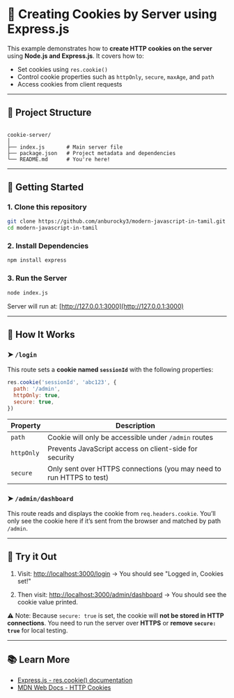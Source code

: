 # 🍪 Creating Cookies by Server using Express.js

This example demonstrates how to **create HTTP cookies on the server** using **Node.js and Express.js**. It covers how to:

- Set cookies using `res.cookie()`
- Control cookie properties such as `httpOnly`, `secure`, `maxAge`, and `path`
- Access cookies from client requests

---

## 📁 Project Structure

```

cookie-server/
│
├── index.js       # Main server file
├── package.json   # Project metadata and dependencies
└── README.md      # You're here!

```

---

## 🚀 Getting Started

### 1. Clone this repository

```bash
git clone https://github.com/anburocky3/modern-javascript-in-tamil.git
cd modern-javascript-in-tamil
```

### 2. Install Dependencies

```bash
npm install express
```

### 3. Run the Server

```bash
node index.js
```

Server will run at: [http://127.0.0.1:3000](http://127.0.0.1:3000)

---

## 🧠 How It Works

### ➤ `/login`

This route sets a **cookie named `sessionId`** with the following properties:

```js
res.cookie('sessionId', 'abc123', {
  path: '/admin',
  httpOnly: true,
  secure: true,
})
```

| Property   | Description                                                          |
| ---------- | -------------------------------------------------------------------- |
| `path`     | Cookie will only be accessible under `/admin` routes                 |
| `httpOnly` | Prevents JavaScript access on client-side for security               |
| `secure`   | Only sent over HTTPS connections (you may need to run HTTPS to test) |

### ➤ `/admin/dashboard`

This route reads and displays the cookie from `req.headers.cookie`. You’ll only see the cookie here if it’s sent from the browser and matched by path `/admin`.

---

## 🧪 Try it Out

1. Visit: [http://localhost:3000/login](http://localhost:3000/login)
   → You should see "Logged in, Cookies set!"

2. Then visit: [http://localhost:3000/admin/dashboard](http://localhost:3000/admin/dashboard)
   → You should see the cookie value printed.

⚠️ Note: Because `secure: true` is set, the cookie will **not be stored in HTTP connections**. You need to run the server over **HTTPS** or **remove `secure: true`** for local testing.

---

## 📚 Learn More

- [Express.js - res.cookie() documentation](https://expressjs.com/en/api.html#res.cookie)
- [MDN Web Docs - HTTP Cookies](https://developer.mozilla.org/en-US/docs/Web/HTTP/Cookies)
